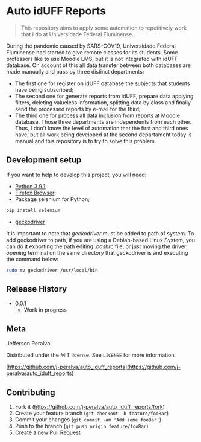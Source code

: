 # Auto idUFF Reports
> This repository aims to apply some automation to repetitively work that I do at Universidade Federal Fluminense.

During the pandemic caused by SARS-COV19, Universidade Federal Fluminense had started to give remote classes for its students. Some professors like to use Moodle LMS, but it is not integrated with idUFF database. On account of this all data transfer between both databases are made manually and pass by three distinct departments:
* The first one for register on idUFF database the subjects that students have being subscribed;
* The second one for generate reports from idUFF, prepare data applying filters, deleting valueless information,  splitting data by class and finally send the processed reports by e-mail for the third;
* The third one for process all data inclusion from reports at Moodle database.
Those three departments are independents from each other. Thus, I don't know the level of automation that the first and third ones have, but all work being developed at the second departament today is manual and this repository is to try to solve this problem.

## Development setup

If you want to help to develop this project, you will need:
* [Python 3.9.1][python-url];
* [Firefox Browser][firefox-url];
* Package selenium for Python;
```sh
pip install selenium
```
* [geckodriver][geckodriver-url]

It is important to note that _geckodriver_ must be added to path of system. To add geckodriver to path, if you are using a Debian-based Linux System, you can do it exporting the path editing _.bashrc_ file, or just moving the driver opening terminal on the same directory that geckodriver is and executing the command below:

```sh
sudo mv geckodriver /usr/local/bin
```

## Release History

* 0.0.1
    * Work in progress

## Meta

Jefferson Peralva

Distributed under the MIT license. See ``LICENSE`` for more information.

[https://github.com/j-peralva/auto_iduff_reports](https://github.com/j-peralva/auto_iduff_reports)

## Contributing

1. Fork it (<https://github.com/j-peralva/auto_iduff_reports/fork>)
2. Create your feature branch (`git checkout -b feature/fooBar`)
3. Commit your changes (`git commit -am 'Add some fooBar'`)
4. Push to the branch (`git push origin feature/fooBar`)
5. Create a new Pull Request

<!-- Markdown link & img dfn's -->
[geckodriver-url]:https://github.com/mozilla/geckodriver/releases/tag/v0.29.0
[python-url]:https://www.python.org/
[firefox-url]:https://www.mozilla.org/pt-BR/firefox/new/
